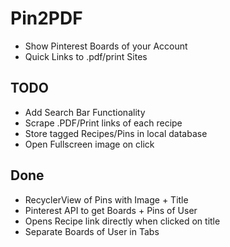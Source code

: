# Pin2PDF

* Show Pinterest Boards of your Account
* Quick Links to .pdf/print Sites


## TODO 
* Add Search Bar Functionality
* Scrape .PDF/Print links of each recipe
* Store tagged Recipes/Pins in local database
* Open Fullscreen image on click

## Done
* RecyclerView of Pins with Image + Title
* Pinterest API to get Boards + Pins of User
* Opens Recipe link directly when clicked on title
* Separate Boards of User in Tabs

